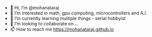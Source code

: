 - 👋 Hi, I’m @mohanataraj
- 👀 I’m interested in math, gpu computing, microcontrollers and A.I.
- 🌱 I’m currently learning multiple things - serial hobbyist 
- 💞️ I’m looking to collaborate on ...
- 📫 How to reach me <https://mohanataraj.github.io>

<!---
mohanataraj/mohanataraj is a ✨ special ✨ repository because its `README.md` (this file) appears on your GitHub profile.
You can click the Preview link to take a look at your changes.
--->
